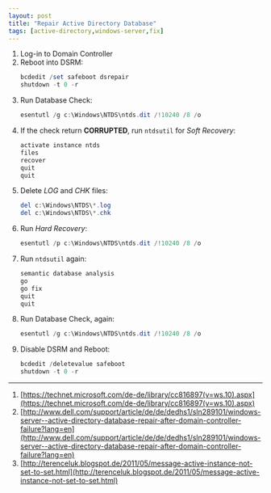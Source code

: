 ```yaml
---
layout: post
title: "Repair Active Directory Database"
tags: [active-directory,windows-server,fix]
---
```


1. Log-in to Domain Controller
2. Reboot into DSRM:
   ```powershell
   bcdedit /set safeboot dsrepair 
   shutdown -t 0 -r 
   ```
3. Run Database Check:
   ```powershell
   esentutl /g c:\Windows\NTDS\ntds.dit /!10240 /8 /o
   ```
4. If the check return **CORRUPTED**, run `ntdsutil` for *Soft Recovery*:
   ```powershell
   activate instance ntds
   files
   recover
   quit
   quit
   ```
5. Delete *LOG* and *CHK* files:
   ```powershell
   del c:\Windows\NTDS\*.log
   del c:\Windows\NTDS\*.chk
   ```
6. Run *Hard Recovery*:
   ```powershell
   esentutl /p c:\Windows\NTDS\ntds.dit /!10240 /8 /o
   ```
7. Run `ntdsutil` again:
   ```powershell
   semantic database analysis
   go
   go fix
   quit
   quit
   ```
8. Run Database Check, again:
   ```powershell
   esentutl /g c:\Windows\NTDS\ntds.dit /!10240 /8 /o
   ```
9. Disable DSRM and Reboot:
   ```powershell
   bcdedit /deletevalue safeboot
   shutdown -t 0 -r
   ```

---
1. [https://technet.microsoft.com/de-de/library/cc816897(v=ws.10).aspx](https://technet.microsoft.com/de-de/library/cc816897(v=ws.10).aspx)
2. [http://www.dell.com/support/article/de/de/dedhs1/sln289101/windows-server--active-directory-database-repair-after-domain-controller-failure?lang=en](http://www.dell.com/support/article/de/de/dedhs1/sln289101/windows-server--active-directory-database-repair-after-domain-controller-failure?lang=en)
3. [http://terenceluk.blogspot.de/2011/05/message-active-instance-not-set-to-set.html](http://terenceluk.blogspot.de/2011/05/message-active-instance-not-set-to-set.html)
